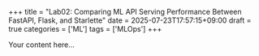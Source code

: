 +++
title = "Lab02: Comparing ML API Serving Performance Between FastAPI, Flask, and Starlette"
date = 2025-07-23T17:57:15+09:00
draft = true
categories = ['ML']
tags = ['MLOps']
+++

Your content here...
